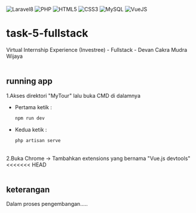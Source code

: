 ![Laravel8](https://img.shields.io/badge/-Laravel8-white?style=flat&logo=laravel)
![PHP](https://img.shields.io/badge/-PHP-grey.svg?&logo=PHP&logoColor=white)
![HTML5](https://img.shields.io/badge/-HTML%205-purple.svg?&logo=html5)
![CSS3](https://img.shields.io/badge/-CSS%203-green.svg?&logo=css3)
![MySQL](https://img.shields.io/badge/-MySQL-blue.svg?style=flat&logo=mysql&logoColor=white)
![VueJS](https://img.shields.io/badge/-Vue%20JS-darkcyan?style=flat&logo=vue.js)

# task-5-fullstack
Virtual Internship Experience (Investree) - Fullstack - Devan Cakra Mudra Wijaya
<br><br>

## running app
1.Akses direktori "MyTour" lalu buka CMD di dalamnya<br>
<ul>
<li>Pertama ketik :</li>

````bash
npm run dev
````
  
<li>Kedua ketik :</li>
  
````bash
php artisan serve
````
</ul><br>
2.Buka Chrome -> Tambahkan extensions yang bernama "Vue.js devtools"
<<<<<<< HEAD
<br><br>

## keterangan
Dalam proses pengembangan.....
